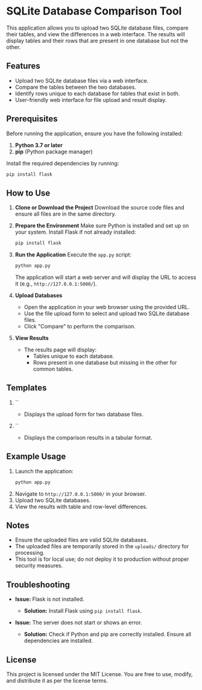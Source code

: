 # SQLite Database Comparison Tool

This application allows you to upload two SQLite database files, compare their tables, and view the differences in a web interface. The results will display tables and their rows that are present in one database but not the other.

## Features

- Upload two SQLite database files via a web interface.
- Compare the tables between the two databases.
- Identify rows unique to each database for tables that exist in both.
- User-friendly web interface for file upload and result display.

## Prerequisites

Before running the application, ensure you have the following installed:

1. **Python 3.7 or later**
2. **pip** (Python package manager)

Install the required dependencies by running:

```bash
pip install flask
```

## How to Use

1. **Clone or Download the Project** Download the source code files and ensure all files are in the same directory.

2. **Prepare the Environment** Make sure Python is installed and set up on your system. Install Flask if not already installed:

   ```bash
   pip install flask
   ```

3. **Run the Application** Execute the `app.py` script:

   ```bash
   python app.py
   ```

   The application will start a web server and will display the URL to access it (e.g., `http://127.0.0.1:5000/`).

4. **Upload Databases**

   - Open the application in your web browser using the provided URL.
   - Use the file upload form to select and upload two SQLite database files.
   - Click "Compare" to perform the comparison.

5. **View Results**

   - The results page will display:
     - Tables unique to each database.
     - Rows present in one database but missing in the other for common tables.

## Templates

1. ``

   - Displays the upload form for two database files.

2. ``

   - Displays the comparison results in a tabular format.

## Example Usage

1. Launch the application:
   ```bash
   python app.py
   ```
2. Navigate to `http://127.0.0.1:5000/` in your browser.
3. Upload two SQLite databases.
4. View the results with table and row-level differences.

## Notes

- Ensure the uploaded files are valid SQLite databases.
- The uploaded files are temporarily stored in the `uploads/` directory for processing.
- This tool is for local use; do not deploy it to production without proper security measures.

## Troubleshooting

- **Issue:** Flask is not installed.

  - **Solution:** Install Flask using `pip install flask`.

- **Issue:** The server does not start or shows an error.

  - **Solution:** Check if Python and pip are correctly installed. Ensure all dependencies are installed.

## License

This project is licensed under the MIT License. You are free to use, modify, and distribute it as per the license terms.